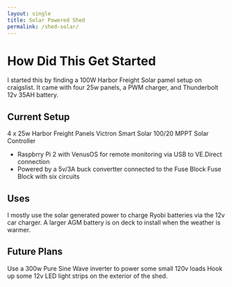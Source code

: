 ```yaml
---
layout: single
title: Solar Powered Shed
permalink: /shed-solar/
---
```


# How Did This Get Started

I started this by finding a 100W Harbor Freight Solar pamel setup on craigslist. It came with four 25w panels, a PWM charger, and Thunderbolt 12v 35AH battery. 



## Current Setup

4 x 25w Harbor Freight Panels
Victron Smart Solar 100/20 MPPT Solar Controller
 - Raspbrry Pi 2 with VenusOS for remote monitoring via USB to VE.Direct connection
 - Powered by a 5v/3A buck convertter connected to the Fuse Block
Fuse Block with six circuits


## Uses

I mostly use the solar generated power to charge Ryobi batteries via the 12v car charger. A larger AGM battery is on deck to install when the weather is warmer. 


## Future Plans

Use a 300w Pure Sine Wave inverter to power some small 120v loads
Hook up some 12v LED light strips on the exterior of the shed.

